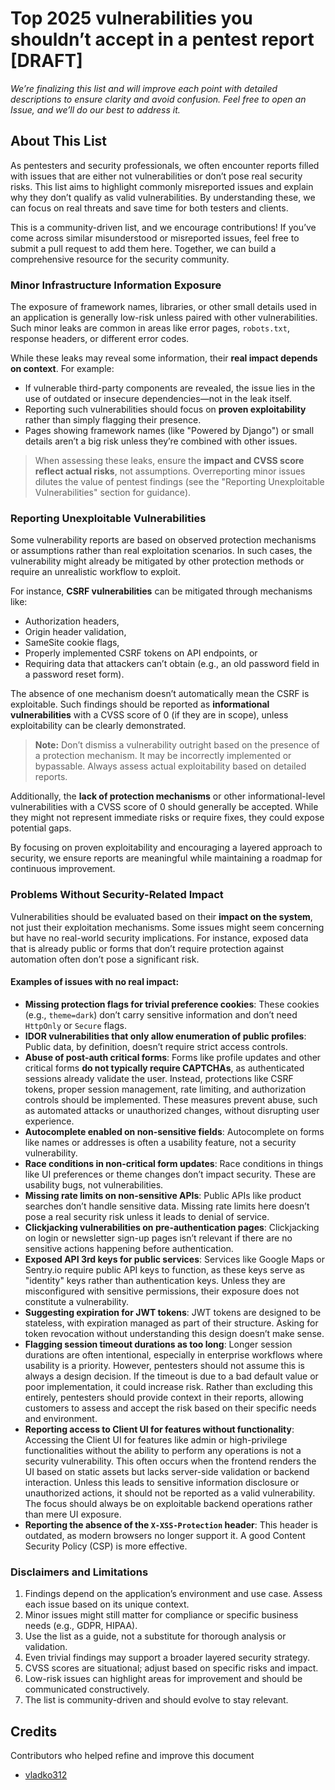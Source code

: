 # Top 2025 vulnerabilities you shouldn’t accept in a pentest report [DRAFT]

_We’re finalizing this list and will improve each point with detailed descriptions to ensure clarity and avoid confusion. Feel free to open an Issue, and we’ll do our best to address it._ 

## About This List
As pentesters and security professionals, we often encounter reports filled with issues that are either not vulnerabilities or don’t pose real security risks. This list aims to highlight commonly misreported issues and explain why they don’t qualify as valid vulnerabilities. By understanding these, we can focus on real threats and save time for both testers and clients.

This is a community-driven list, and we encourage contributions! If you’ve come across similar misunderstood or misreported issues, feel free to submit a pull request to add them here. Together, we can build a comprehensive resource for the security community.


### Minor Infrastructure Information Exposure

The exposure of framework names, libraries, or other small details used in an application is generally low-risk unless paired with other vulnerabilities. Such minor leaks are common in areas like error pages, `robots.txt`, response headers, or different error codes.

While these leaks may reveal some information, their **real impact depends on context**. For example:  
- If vulnerable third-party components are revealed, the issue lies in the use of outdated or insecure dependencies—not in the leak itself.  
- Reporting such vulnerabilities should focus on **proven exploitability** rather than simply flagging their presence.
- Pages showing framework names (like "Powered by Django") or small details aren’t a big risk unless they’re combined with other issues.

> When assessing these leaks, ensure the **impact and CVSS score reflect actual risks**, not assumptions. Overreporting minor issues dilutes the value of pentest findings (see the "Reporting Unexploitable Vulnerabilities" section for guidance).


### Reporting Unexploitable Vulnerabilities

Some vulnerability reports are based on observed protection mechanisms or assumptions rather than real exploitation scenarios. In such cases, the vulnerability might already be mitigated by other protection methods or require an unrealistic workflow to exploit.

For instance, **CSRF vulnerabilities** can be mitigated through mechanisms like:
- Authorization headers,  
- Origin header validation,  
- SameSite cookie flags,  
- Properly implemented CSRF tokens on API endpoints, or  
- Requiring data that attackers can’t obtain (e.g., an old password field in a password reset form).

The absence of one mechanism doesn’t automatically mean the CSRF is exploitable. Such findings should be reported as **informational vulnerabilities** with a CVSS score of 0 (if they are in scope), unless exploitability can be clearly demonstrated.

> **Note:** Don’t dismiss a vulnerability outright based on the presence of a protection mechanism. It may be incorrectly implemented or bypassable. Always assess actual exploitability based on detailed reports.

Additionally, the **lack of protection mechanisms** or other informational-level vulnerabilities with a CVSS score of 0 should generally be accepted. While they might not represent immediate risks or require fixes, they could expose potential gaps.

By focusing on proven exploitability and encouraging a layered approach to security, we ensure reports are meaningful while maintaining a roadmap for continuous improvement.

### Problems Without Security-Related Impact

Vulnerabilities should be evaluated based on their **impact on the system**, not just their exploitation mechanisms. Some issues might seem concerning but have no real-world security implications. For instance, exposed data that is already public or forms that don’t require protection against automation often don’t pose a significant risk.

#### Examples of issues with no real impact:

- **Missing protection flags for trivial preference cookies**: These cookies (e.g., `theme=dark`) don’t carry sensitive information and don’t need `HttpOnly` or `Secure` flags.
- **IDOR vulnerabilities that only allow enumeration of public profiles**: Public data, by definition, doesn’t require strict access controls.
- **Abuse of post-auth critical forms**: Forms like profile updates and other critical forms **do not typically require CAPTCHAs**, as authenticated sessions already validate the user. Instead, protections like CSRF tokens, proper session management, rate limiting, and authorization controls should be implemented. These measures prevent abuse, such as automated attacks or unauthorized changes, without disrupting user experience.
- **Autocomplete enabled on non-sensitive fields**: Autocomplete on forms like names or addresses is often a usability feature, not a security vulnerability.
- **Race conditions in non-critical form updates**: Race conditions in things like UI preferences or theme changes don’t impact security. These are usability bugs, not vulnerabilities.
- **Missing rate limits on non-sensitive APIs**: Public APIs like product searches don’t handle sensitive data. Missing rate limits here doesn’t pose a real security risk unless it leads to denial of service.
- **Clickjacking vulnerabilities on pre-authentication pages**: Clickjacking on login or newsletter sign-up pages isn’t relevant if there are no sensitive actions happening before authentication.
- **Exposed API 3rd keys for public services**: Services like Google Maps or Sentry.io require public API keys to function, as these keys serve as "identity" keys rather than authentication keys. Unless they are misconfigured with sensitive permissions, their exposure does not constitute a vulnerability.
- **Suggesting expiration for JWT tokens**: JWT tokens are designed to be stateless, with expiration managed as part of their structure. Asking for token revocation without understanding this design doesn’t make sense.
- **Flagging session timeout durations as too long**: Longer session durations are often intentional, especially in enterprise workflows where usability is a priority. However, pentesters should not assume this is always a design decision. If the timeout is due to a bad default value or poor implementation, it could increase risk. Rather than excluding this entirely, pentesters should provide context in their reports, allowing customers to assess and accept the risk based on their specific needs and environment.
- **Reporting access to Client UI for features without functionality**: Accessing the Client UI for features like admin or high-privilege functionalities without the ability to perform any operations is not a security vulnerability. This often occurs when the frontend renders the UI based on static assets but lacks server-side validation or backend interaction. Unless this leads to sensitive information disclosure or unauthorized actions, it should not be reported as a valid vulnerability. The focus should always be on exploitable backend operations rather than mere UI exposure.
- **Reporting the absence of the `X-XSS-Protection` header**: This header is outdated, as modern browsers no longer support it. A good Content Security Policy (CSP) is more effective.


### Disclaimers and Limitations

1. Findings depend on the application’s environment and use case. Assess each issue based on its unique context.  
2. Minor issues might still matter for compliance or specific business needs (e.g., GDPR, HIPAA).  
3. Use the list as a guide, not a substitute for thorough analysis or validation.  
4. Even trivial findings may support a broader layered security strategy.  
5. CVSS scores are situational; adjust based on specific risks and impact.  
6. Low-risk issues can highlight areas for improvement and should be communicated constructively.  
7. The list is community-driven and should evolve to stay relevant.  



## Credits
Contributors who helped refine and improve this document 

- [vladko312](https://github.com/vladko312)


